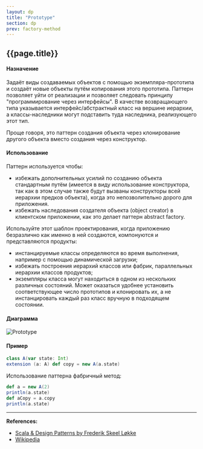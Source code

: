 ```yaml
---
layout: dp
title: "Prototype"
section: dp
prev: factory-method
---
```


## {{page.title}}

#### Назначение

Задаёт виды создаваемых объектов с помощью экземпляра-прототипа 
и создаёт новые объекты путём копирования этого прототипа. 
Паттерн позволяет уйти от реализации и позволяет следовать принципу "программирование через интерфейсы". 
В качестве возвращающего типа указывается интерфейс/абстрактный класс на вершине иерархии, 
а классы-наследники могут подставить туда наследника, реализующего этот тип.

Проще говоря, это паттерн создания объекта через клонирование другого объекта вместо создания через конструктор.

#### Использование

Паттерн используется чтобы:
- избежать дополнительных усилий по созданию объекта стандартным путём 
(имеется в виду использование конструктора, 
так как в этом случае также будут вызваны конструкторы всей иерархии предков объекта), 
когда это непозволительно дорого для приложения.
- избежать наследования создателя объекта (object creator) в клиентском приложении, 
как это делает паттерн abstract factory.

Используйте этот шаблон проектирования, 
когда приложению безразлично как именно в ней создаются, компонуются и представляются продукты:
- инстанцируемые классы определяются во время выполнения, например с помощью динамической загрузки;
- избежать построения иерархий классов или фабрик, параллельных иерархии классов продуктов;
- экземпляры класса могут находиться в одном из нескольких различных состояний. 
Может оказаться удобнее установить соответствующее число прототипов и клонировать их, 
а не инстанцировать каждый раз класс вручную в подходящем состоянии.

#### Диаграмма

![Prototype](https://upload.wikimedia.org/wikipedia/ru/2/25/Prototype.gif)

#### Пример

```scala mdoc
class A(var state: Int)
extension (a: A) def copy = new A(a.state)
```

Использование паттерна фабричный метод:

```scala mdoc
def a = new A(2)
println(a.state)
def aCopy = a.copy
println(a.state)
```


---

**References:**
- [Scala & Design Patterns by Frederik Skeel Løkke](https://www.scala-lang.org/old/sites/default/files/FrederikThesis.pdf)
- [Wikipedia](https://ru.wikipedia.org/wiki/%D0%9F%D1%80%D0%BE%D1%82%D0%BE%D1%82%D0%B8%D0%BF_(%D1%88%D0%B0%D0%B1%D0%BB%D0%BE%D0%BD_%D0%BF%D1%80%D0%BE%D0%B5%D0%BA%D1%82%D0%B8%D1%80%D0%BE%D0%B2%D0%B0%D0%BD%D0%B8%D1%8F))

